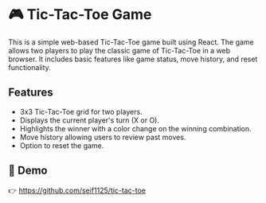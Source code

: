 # 🎮 Tic-Tac-Toe Game

This is a simple web-based Tic-Tac-Toe game built using React. The game allows two players to play the classic game of Tic-Tac-Toe in a web browser. It includes basic features like game status, move history, and reset functionality.

## Features
- 3x3 Tic-Tac-Toe grid for two players.
- Displays the current player's turn (X or O).
- Highlights the winner with a color change on the winning combination.
- Move history allowing users to review past moves.
- Option to reset the game.

## 🚀 Demo  
👉 https://github.com/seif1125/tic-tac-toe
